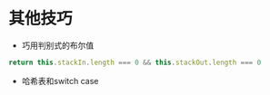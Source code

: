 # 其他技巧

* 巧用判别式的布尔值
~~~js
return this.stackIn.length === 0 && this.stackOut.length === 0
~~~
* 哈希表和switch case
